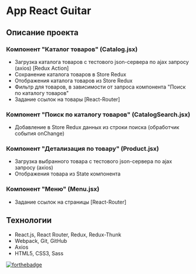# App React Guitar

## Описание проекта

### Компонент "Каталог товаров" (Catalog.jsx)
- Загрузка каталога товаров с тестового json-сервера по ajax запросу (axios) [Redux Action]
- Сохранение каталога товаров в Store Redux
- Отображения каталога товаров из Store Redux
- Фильтр для товаров, в зависимости от запроса компонента "Поиск по каталогу товаров"
- Задание ссылок на товары [React-Router]

### Компонент "Поиск по каталогу товаров" (CatalogSearch.jsx)
- Добавление в Store Redux данных из строки поиска (обработчик события onChange)

### Компонент "Детализация по товару" (Product.jsx)
- Загрузка выбранного товара с тестового json-сервера по ajax запросу (axios)
- Отображения товара из State компонента

### Компонент "Меню" (Menu.jsx)
- Задание ссылок на страницы [React-Router]

## Технологии
- React.js, React Router, Redux, Redux-Thunk
- Webpack, Git, GitHub
- Axios
- HTML5, CSS3, Sass

[![forthebadge](https://forthebadge.com/images/badges/makes-people-smile.svg)](https://forthebadge.com)
